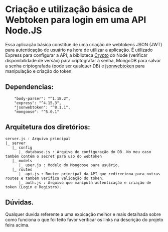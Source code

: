 # Criação e utilização básica de Webtoken para login em uma API Node.JS

Essa aplicação básica constitue de uma criação de webtokens JSON (JWT) para autenticação de usuário na hora de utilizar a aplicação.
É utilizado Express para configurar a API, a biblioteca [Crypto](https://nodejs.org/api/crypto.html) do Node (verificar disponibilidade de versão) para criptografar a senha, MongoDB para salvar a senha criptografada (pode ser qualquer DB) e [jsonwebtoken](https://github.com/auth0/node-jsonwebtoken) para manipulação e criação do token.

## Dependencias:

```
    "body-parser": "^1.18.2",
    "express": "^4.15.3",
    "jsonwebtoken": "^8.1.1",
    "mongoose": "^5.0.1"
```

## Arquitetura dos diretórios:

```
server.js : Arquivo principal
|_ server
   |_ config
      |_ database.js : Arquivo de configuração do DB. No meu caso também contém o secret para uso do webtoken
   |_ models
      |_ user.js : Modelo do Mongoose para usuário. 
   |_ routes
      |_ api.js : Router principal da API que redireciona para outras routes e também verifica validação do token.
      |_ auth.js : Arquivo que manipula autenticação e criação de token (Login e Registro).
```

## Dúvidas.

Qualquer duvida referente a uma expicação melhor e mais detalhada sobre como funciona o que foi feito favor verificar os links na descrição do projeto feira acima.
